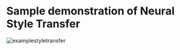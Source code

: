 # Sample demonstration of Neural Style Transfer
![examplestyletransfer](https://user-images.githubusercontent.com/51089715/62014529-ca280100-b1bf-11e9-973e-85ea5c2c9f2b.PNG)
